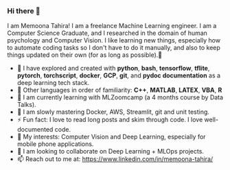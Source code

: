 ### Hi there 👋

<!--
**MemoonaTahira/MemoonaTahira** is a ✨ _special_ ✨ repository because its `README.md` (this file) appears on your GitHub profile. -->

I am Memoona Tahira! I am a freelance Machine Learning engineer. I am a Computer Science Graduate, and I researched in the domain of human psychology and Computer Vision. I like learning new things, especially how to automate coding tasks so I don't have to do it manually, and also to keep things updated on their own (for as long as possible).🧶

- 🔭 I have explored and created with **python**, **bash**, **tensorflow**, **tflite**, **pytorch**, **torchscript**, **docker**, **GCP**, **git**, and **pydoc documentation** as a deep learning tech stack. 
- 👀 Other languages in order of familiarity: **C++**, **MATLAB**, **LATEX**, **VBA**, **R**
- 🌱 I am currently learning with MLZoomcamp (a 4 months course by Data Talks). 
- 🐌 I am slowly mastering Docker, AWS, Streamlit, git and unit testing.
- ⚡ Fun fact: I love to read long posts and skim through code. I love well-documented code.  
- 🌟 My interests: Computer Vision and Deep Learning, especially for mobile phone applications. 
- 👯 I am looking to collaborate on Deep Learning + MLOps projects.
- 📫 Reach out to me at: https://www.linkedin.com/in/memoona-tahira/
